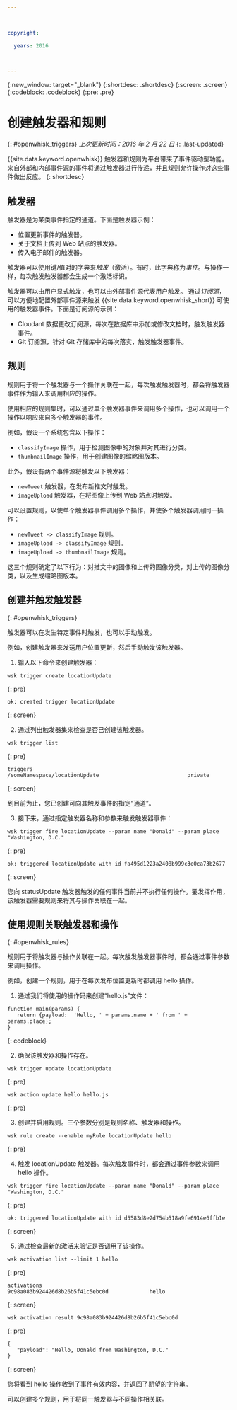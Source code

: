 ```yaml
---

 

copyright:

  years: 2016

 

---
```


{:new_window: target="_blank"}
{:shortdesc: .shortdesc}
{:screen: .screen}
{:codeblock: .codeblock}
{:pre: .pre}

# 创建触发器和规则
{: #openwhisk_triggers}
*上次更新时间：2016 年 2 月 22 日*
{: .last-updated}

{{site.data.keyword.openwhisk}} 触发器和规则为平台带来了事件驱动型功能。来自外部和内部事件源的事件将通过触发器进行传递，并且规则允许操作对这些事件做出反应。
{: shortdesc}

## 触发器

触发器是为某类事件指定的通道。下面是触发器示例：
- 位置更新事件的触发器。
- 关于文档上传到 Web 站点的触发器。
- 传入电子邮件的触发器。

触发器可以使用键/值对的字典来*触发*（激活）。有时，此字典称为*事件*。与操作一样，每次触发触发器都会生成一个激活标识。

触发器可以由用户显式触发，也可以由外部事件源代表用户触发。
通过*订阅源*，可以方便地配置外部事件源来触发 {{site.data.keyword.openwhisk_short}} 可使用的触发器事件。下面是订阅源的示例：
- Cloudant 数据更改订阅源，每次在数据库中添加或修改文档时，触发触发器事件。
- Git 订阅源，针对 Git 存储库中的每次落实，触发触发器事件。

## 规则

规则用于将一个触发器与一个操作关联在一起，每次触发触发器时，都会将触发器事件作为输入来调用相应的操作。

使用相应的规则集时，可以通过单个触发器事件来调用多个操作，也可以调用一个操作以响应来自多个触发器的事件。

例如，假设一个系统包含以下操作：
- `classifyImage` 操作，用于检测图像中的对象并对其进行分类。
- `thumbnailImage` 操作，用于创建图像的缩略图版本。

此外，假设有两个事件源将触发以下触发器：
- `newTweet` 触发器，在发布新推文时触发。
- `imageUpload` 触发器，在将图像上传到 Web 站点时触发。

可以设置规则，以使单个触发器事件调用多个操作，并使多个触发器调用同一操作：
- `newTweet -> classifyImage` 规则。
- `imageUpload -> classifyImage` 规则。
- `imageUpload -> thumbnailImage` 规则。

这三个规则确定了以下行为：对推文中的图像和上传的图像分类，对上传的图像分类，以及生成缩略图版本。 

## 创建并触发触发器
{: #openwhisk_triggers}

触发器可以在发生特定事件时触发，也可以手动触发。

例如，创建触发器来发送用户位置更新，然后手动触发该触发器。

1. 输入以下命令来创建触发器：
 
  ```
  wsk trigger create locationUpdate
  ```
  {: pre}
 
  ```
  ok: created trigger locationUpdate
  ```
  {: screen}

2. 通过列出触发器集来检查是否已创建该触发器。

  ```
  wsk trigger list
  ```
  {: pre}
 
  ```
  triggers
  /someNamespace/locationUpdate                            private
  ```
  {: screen}

  到目前为止，您已创建可向其触发事件的指定“通道”。

3. 接下来，通过指定触发器名称和参数来触发触发器事件：

  ```
  wsk trigger fire locationUpdate --param name "Donald" --param place "Washington, D.C."
  ```
  {: pre}

  ```
  ok: triggered locationUpdate with id fa495d1223a2408b999c3e0ca73b2677
  ```
  {: screen}

   您向 statusUpdate 触发器触发的任何事件当前并不执行任何操作。要发挥作用，该触发器需要规则来将其与操作关联在一起。


## 使用规则关联触发器和操作
{: #openwhisk_rules}

规则用于将触发器与操作关联在一起。每次触发触发器事件时，都会通过事件参数来调用操作。

例如，创建一个规则，用于在每次发布位置更新时都调用 hello 操作。 

1. 通过我们将使用的操作码来创建“hello.js”文件：
  ```
  function main(params) {
     return {payload:  'Hello, ' + params.name + ' from ' + params.place};
  }
  ```
  {: codeblock}

2. 确保该触发器和操作存在。
  ```
  wsk trigger update locationUpdate
  ```
  {: pre}
  
  ```
  wsk action update hello hello.js
  ```
  {: pre}

3. 创建并启用规则。三个参数分别是规则名称、触发器和操作。
  ```
  wsk rule create --enable myRule locationUpdate hello
  ```
  {: pre}

4. 触发 locationUpdate 触发器。每次触发事件时，都会通过事件参数来调用 hello 操作。
  ```
  wsk trigger fire locationUpdate --param name "Donald" --param place "Washington, D.C."
  ```
  {: pre}
  
  ```
  ok: triggered locationUpdate with id d5583d8e2d754b518a9fe6914e6ffb1e
  ```
  {: screen}

5. 通过检查最新的激活来验证是否调用了该操作。
  ```
  wsk activation list --limit 1 hello
  ```
  {: pre}
  
  ```
  activations
  9c98a083b924426d8b26b5f41c5ebc0d             hello
  ```
  {: screen}
  
  ```
  wsk activation result 9c98a083b924426d8b26b5f41c5ebc0d
  ```
  {: pre}
  ```
  {
     "payload": "Hello, Donald from Washington, D.C."
  }
  ```
  {: screen}

  您将看到 hello 操作收到了事件有效内容，并返回了期望的字符串。

  可以创建多个规则，用于将同一触发器与不同操作相关联。
